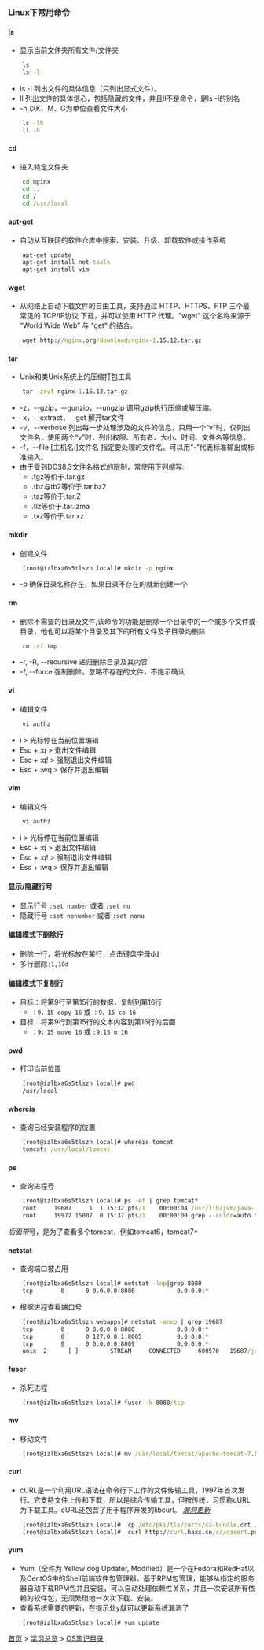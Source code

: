### Linux下常用命令

#### ls
* 显示当前文件夹所有文件/文件夹
```cmd
    ls
    ls -l
```
* ls -l 列出文件的具体信息（只列出显式文件）。
* ll 列出文件的具体信心，包括隐藏的文件，并且ll不是命令，是ls -l的别名
* -h 以K、M、G为单位查看文件大小
```cmd
    ls -lh
    ll -h
```


#### cd
* 进入特定文件夹
```cmd
    cd nginx
    cd ..
    cd /
    cd /usr/local
```

#### apt-get
* 自动从互联网的软件仓库中搜索、安装、升级、卸载软件或操作系统
```cmd
    apt-get update
    apt-get install net-tools
    apt-get install vim
```

#### wget
* 从网络上自动下载文件的自由工具，支持通过 HTTP、HTTPS、FTP 三个最常见的 TCP/IP协议 下载，并可以使用 HTTP 代理。"wget" 这个名称来源于 “World Wide Web” 与 “get” 的结合。
```cmd
    wget http://nginx.org/download/nginx-1.15.12.tar.gz
```

#### tar
* Unix和类Unix系统上的压缩打包工具
```cmd
    tar -zxvf nginx-1.15.12.tar.gz
```
* -z，--gzip，--gunzip，--ungzip 调用gzip执行压缩或解压缩。
* -x，--extract，--get 解开tar文件
* -v，--verbose 列出每一步处理涉及的文件的信息，只用一个“v”时，仅列出文件名，使用两个“v”时，列出权限、所有者、大小、时间、文件名等信息。
* -f，--file [主机名:]文件名 指定要处理的文件名。可以用“-”代表标准输出或标准输入。
* 由于受到DOS8.3文件名格式的限制，常使用下列缩写:
    * .tgz等价于.tar.gz
    * .tbz与tb2等价于.tar.bz2
    * .taz等价于.tar.Z
    * .tlz等价于.tar.lzma
    * .txz等价于.tar.xz


#### mkdir
* 创建文件
```cmd
    [root@izlbxa6s5tlszn local]# mkdir -p nginx
```
* -p 确保目录名称存在，如果目录不存在的就新创建一个

#### rm
* 删除不需要的目录及文件,该命令的功能是删除一个目录中的一个或多个文件或目录，他也可以将某个目录及其下的所有文件及子目录均删除
```cmd
    rm -rf tmp
```
* -r, -R, --recursive 递归删除目录及其内容
* -f, --force 强制删除。忽略不存在的文件，不提示确认

#### vi
* 编辑文件
```cmd
    vi authz
```
* i > 光标停在当前位置编辑
* Esc + :q > 退出文件编辑
* Esc + :q! > 强制退出文件编辑
* Esc + :wq > 保存并退出编辑

#### vim
* 编辑文件
```cmd
    vi authz
```
* i > 光标停在当前位置编辑
* Esc + :q > 退出文件编辑
* Esc + :q! > 强制退出文件编辑
* Esc + :wq > 保存并退出编辑

#### 显示/隐藏行号
* 显示行号 `:set number` 或者 `:set nu`
* 隐藏行号 `:set nonumber` 或者 `:set nonu`
#### 编辑模式下删除行
* 删除一行，将光标放在某行，点击键盘字母dd
* 多行删除`:1,10d`
#### 编辑模式下复制行
* 目标：将第9行至第15行的数据，复制到第16行
    * `：9，15 copy 16`  或 `：9，15 co 16`
* 目标：将第9行到第15行的文本内容到第16行的后面
    * `：9，15 move 16`  或 `:9,15 m 16` 

#### pwd
* 打印当前位置
```cmd
    [root@izlbxa6s5tlszn local]# pwd
    /usr/local
```

#### whereis
* 查询已经安装程序的位置
```cmd
    [root@izlbxa6s5tlszn local]# whereis tomcat
    tomcat: /usr/local/tomcat
```

#### ps 
* 查询进程号
```cmd
    [root@izlbxa6s5tlszn local]# ps -ef | grep tomcat*
    root     19687     1  1 15:32 pts/1    00:00:04 /usr/lib/jvm/java-1.8.0-openjdk-1.8.0.212.b04-0.el7_6.x86_64/jre/bin/java -Djava.util.logging.config.file=/usr/local/tomcat/apache-tomcat-7.0.94/conf/logging.properties -Djava.util.logging.manager=org.apache.juli.ClassLoaderLogManager -Djdk.tls.ephemeralDHKeySize=2048 -Dignore.endorsed.dirs= -classpath /usr/local/tomcat/apache-tomcat-7.0.94/bin/bootstrap.jar:/usr/local/tomcat/apache-tomcat-7.0.94/bin/tomcat-juli.jar -Dcatalina.base=/usr/local/tomcat/apache-tomcat-7.0.94 -Dcatalina.home=/usr/local/tomcat/apache-tomcat-7.0.94 -Djava.io.tmpdir=/usr/local/tomcat/apache-tomcat-7.0.94/temp org.apache.catalina.startup.Bootstrap start
    root     19972 15007  0 15:37 pts/1    00:00:00 grep --color=auto tomcat*
```
*后面带*号，是为了查看多个tomcat，例如tomcat6，tomcat7*

#### netstat
* 查询端口被占用
```cmd
    [root@izlbxa6s5tlszn local]# netstat -lnp|grep 8080
    tcp        0      0 0.0.0.0:8080            0.0.0.0:*               LISTEN      7464/java
```
* 根据进程查看端口号
```cmd
    [root@izlbxa6s5tlszn webapps]# netstat -anop | grep 19687
    tcp        0      0 0.0.0.0:8080            0.0.0.0:*               LISTEN      19687/java           off (0.00/0/0)
    tcp        0      0 127.0.0.1:8005          0.0.0.0:*               LISTEN      19687/java           off (0.00/0/0)
    tcp        0      0 0.0.0.0:8009            0.0.0.0:*               LISTEN      19687/java           off (0.00/0/0)
    unix  2      [ ]         STREAM     CONNECTED     600570   19687/java
```

#### fuser
* 杀死进程
```cmd
    [root@izlbxa6s5tlszn local]# fuser -k 8080/tcp
```

#### mv
* 移动文件
```cmd
    [root@izlbxa6s5tlszn local]# mv /usr/local/tomcat/apache-tomcat-7.0.94/webapps/simpleerp.war /usr/local/tomcat/apache-tomcat-8.5.41/webapps
```

#### curl
* cURL是一个利用URL语法在命令行下工作的文件传输工具，1997年首次发行。它支持文件上传和下载，所以是综合传输工具，但按传统，习惯称cURL为下载工具。cURL还包含了用于程序开发的libcurl。
*[漏洞更新](https://www.cnblogs.com/Twobox/p/9942499.html "【Linux】阿里云ECS提示RHSA-2017:3263: curl security update（CentOS 7 更新 curl 为最新版本）")*
```cmd
    [root@izlbxa6s5tlszn local]#  cp /etc/pki/tls/certs/ca-bundle.crt /etc/pki/tls/certs/ca-bundle.crt.bak
    [root@izlbxa6s5tlszn local]#  curl http://curl.haxx.se/ca/cacert.pem -o /etc/pki/tls/certs/ca-bundle.crt
```

#### yum
* Yum（全称为 Yellow dog Updater, Modified）是一个在Fedora和RedHat以及CentOS中的Shell前端软件包管理器。基于RPM包管理，能够从指定的服务器自动下载RPM包并且安装，可以自动处理依赖性关系，并且一次安装所有依赖的软件包，无须繁琐地一次次下载、安装。
* 查看系统需要的更新，在提示处y就可以更新系统漏洞了
```cmd
    [root@izlbxa6s5tlszn local]# yum update
```

[首页](../../README.md) > [学习总览](../../introduction/studyCatalogList.md) > [OS笔记目录](OSShell.md)
